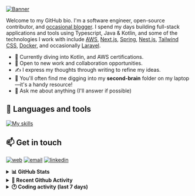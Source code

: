 [![Banner](https://raw.githubusercontent.com/wilfriedago/wilfriedago/main/assets/1.png)][website]

Welcome to my GitHub bio. I'm a software engineer, open-source contributor, and [occasional blogger][blog]. I spend my days building full-stack applications and tools using Typescript, Java & Kotlin, and some of the technologies I work with include [AWS](https://aws.amazon.com/fr/), [Next.js](https://nextjs.org/), [Spring](https://spring.io/), [Nest.js](https://nestjs.com/), [Tailwind CSS](https://github.com/tailwindlabs/tailwindcss), [Docker](https://www.docker.com/), and occasionally [Laravel](https://laravel.com/).

- 🔭 Currently diving into Kotlin, and AWS certifications.
- 👯 Open to new work and collaboration opportunities.
- ✍️ I express my thoughts through writing to refine my ideas.
- 🧠 You'll often find me digging into my **second-brain** folder on my laptop—it's a handy resource!
- 💬 Ask me about anything (I'll answer if possible)

## 🎨 Languages and tools

[![My skills](https://skillicons.dev/icons?i=typescript,js,nodejs,nest,java,kotlin,spring,python,fastapi,django,aws,docker,vscode,idea,tailwind&perline=15)](https://wilfriedago.dev/about#skills)

## 📫 Get in touch
[![web](https://img.shields.io/badge/WEBSITE-12100E?logo=google-earth&color=282A36)][website]
[![email](https://img.shields.io/badge/MAIL-12100E?logo=mailgun&color=282A36)][mail]
[![linkedin](https://img.shields.io/badge/LINKEDIN-12100E?logo=linkedin&color=282A36)][linkedin]


<details>
  <summary><b>📊 GitHub Stats</b></summary>
	<br/>
	<p align="left">
		<img width="49.5%" src="https://github-readme-stats.vercel.app/api?username=wilfriedago&show_icons=true&count_private=true&title_color=10b981&icon_color=10b981&theme=react&hide_border=true&rank_icon=github" />
		<img width="49.5%" src="https://streak-stats.demolab.com/?user=wilfriedago&hide_border=true&theme=react&ring=10b981&fire=fff&currStreakNum=fff&sideLabels=10b981&currStreakLabel=10b981&sideNums=fff" />
	</p>
</details>

<details>
  <summary><b>📅 Recent Github Activity</b></summary>
	<br>

<!--RECENT_ACTIVITY:last_update-->
Last Updated: Sunday, October 13th, 2024, 4:16:41 AM
<!--RECENT_ACTIVITY:last_update_end-->

<!--RECENT_ACTIVITY:start-->
1. 🔱 Forked [wilfriedago/material-ui](undefined) from [mui/material-ui](https://github.com/mui/material-ui)<br>
2. ⬆️ Pushed 1 commit(s) to [wilfriedago/follow](https://github.com/wilfriedago/follow)<br>
3. 🔱 Forked [wilfriedago/follow](undefined) from [RSSNext/Follow](https://github.com/RSSNext/Follow)<br>
4. ⬆️ Pushed 647 commit(s) to [wilfriedago/follow](https://github.com/wilfriedago/follow)<br>
5. 🔱 Forked [wilfriedago/dolibarr](undefined) from [Dolibarr/dolibarr](https://github.com/Dolibarr/dolibarr)<br>
<!--RECENT_ACTIVITY:end-->
</details>

<details>
  <summary><b>🕐 Coding activity (last 7 days)</b></summary>
	<br>

<!--START_SECTION:waka-->

```python
Total Time: 38 hrs 21 mins

Java                     12 hrs 31 mins  ███████▓░░░░░░░░░░░░░░░░░   30.53 %
TypeScript               9 hrs 46 mins   ██████░░░░░░░░░░░░░░░░░░░   23.84 %
Drools                   4 hrs 1 min     ██▒░░░░░░░░░░░░░░░░░░░░░░   09.82 %
Other                    2 hrs 38 mins   █▓░░░░░░░░░░░░░░░░░░░░░░░   06.44 %
```

<!--END_SECTION:waka-->
</details>

[website]: https://wilfriedago.dev
[linkedin]: https://linkedin.com/in/wilfriedago
[blog]: https://wilfriedago.dev/blog
[mail]: mailto:me@wilfriedago.dev
